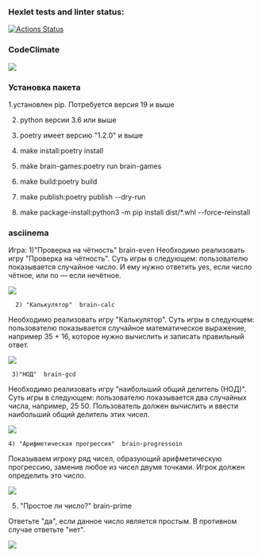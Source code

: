 ### Hexlet tests and linter status:
[![Actions Status](https://github.com/VitaliyShupegin/python-project-lvl1/workflows/hexlet-check/badge.svg)](https://github.com/VitaliyShupegin/python-project-lvl1/actions)
###  CodeClimate
<a href="https://codeclimate.com/github/VitaliyShupegin/python-project-lvl1/maintainability"><img src="https://api.codeclimate.com/v1/badges/e349dbb3b9277ec94475/maintainability" /></a>

### Установка пакета
1.установлен  pip. Потребуется версия 19 и выше

2. python версии 3.6 или выше
 
3. poetry имеет версию "1.2.0" и выше
  
4. make install:poetry install
 
5. make brain-games:poetry run brain-games
 
6. make build:poetry build
 
7. make publish:poetry publish --dry-run
 
8. make package-install:python3 -m pip install dist/*.whl --force-reinstall

### asciinema
Игра: 1)"Проверка на чётность"  brain-even
Необходимо реализовать игру "Проверка на чётность". Суть игры в следующем: пользователю показывается случайное число. И ему нужно ответить yes, если число чётное, или no — если нечётное.

<a href="https://asciinema.org/a/mPV2gG0FziwYPJw5KeIPNP3J7" target="_blank"><img src="https://asciinema.org/a/mPV2gG0FziwYPJw5KeIPNP3J7.svg" /></a>


      2) "Калькулятор"  brain-calc
Необходимо реализовать игру "Калькулятор". Суть игры в следующем: пользователю показывается случайное математическое выражение, например 35 + 16, которое нужно вычислить и записать правильный ответ.

<a href="https://asciinema.org/a/0EhFDbia4tqmD35zWrBH2A4iC" target="_blank"><img src="https://asciinema.org/a/0EhFDbia4tqmD35zWrBH2A4iC.svg" /></a>

     3)"НОД"  brain-gcd
Необходимо реализовать игру "наибольший общий делитель (НОД)". Суть игры в следующем: пользователю показывается два случайных числа, например, 25 50. Пользователь должен вычислить и ввести наибольший общий делитель этих чисел.

<a href="https://asciinema.org/a/9C3bey6NM6PzY83zHiNaHUpXi" target="_blank"><img src="https://asciinema.org/a/9C3bey6NM6PzY83zHiNaHUpXi.svg" /></a>

    4) "Арифметическая прогрессия"  brain-progressoin
  
 Показываем игроку ряд чисел, образующий арифметическую прогрессию, заменив любое из чисел двумя точками. Игрок должен определить это число.
 
 <a href="https://asciinema.org/a/ynsAe5PEEHnOUW5gjDWnu8jJk" target="_blank"><img src="https://asciinema.org/a/ynsAe5PEEHnOUW5gjDWnu8jJk.svg" /></a>
 
   5) "Простое ли число?"  brain-prime

Ответьте "да", если данное число является простым. В противном случае ответьте "нет".

<a href="https://asciinema.org/a/7ENsiwdiEXBv8NkHdX5R3OQQ1" target="_blank"><img src="https://asciinema.org/a/7ENsiwdiEXBv8NkHdX5R3OQQ1.svg" /></a>


